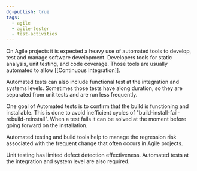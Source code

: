 ```yaml
---
dg-publish: true
tags:
  - agile
  - agile-tester
  - test-activities
---
```

On Agile projects it is expected a heavy use of automated tools to develop, test and manage software development.
Developers tools for static analysis, unit testing, and code coverage. Those tools are usually automated to allow [[Continuous Integration]].

Automated tests can also include functional test at the integration and systems levels. Sometimes those tests have along duration, so they are separated from unit tests and are run less frequently.

One goal of Automated tests is to confirm that the build is functioning and installable. This is done to avoid inefficient cycles of "build-install-fail-rebuild-reinstall". When a test fails it can be solved at the moment before going forward on the installation.

Automated testing and build tools help to manage the regression risk associated with the frequent change that often occurs in Agile projects.

Unit testing has limited defect detection effectiveness. Automated tests at the integration and system level are also required.